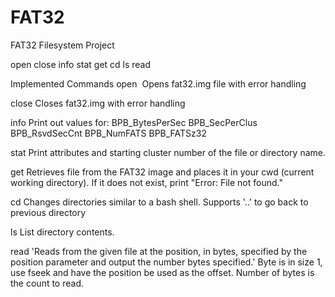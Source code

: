 # FAT32
FAT32 Filesystem Project


open
close
info
stat
get
cd
ls
read


Implemented Commands
open <image name>
Opens fat32.img file with error handling

close
Closes fat32.img with error handling

info
Print out values for:
BPB_BytesPerSec
BPB_SecPerClus
BPB_RsvdSecCnt
BPB_NumFATS
BPB_FATSz32

stat <filename>
Print attributes and starting cluster number of the file or directory name. 
  
get <filename>
Retrieves file from the FAT32 image and places it in your cwd (current working directory). If it does not exist, print "Error: File not found."

cd <folder>
Changes directories similar to a bash shell. Supports '..' to go back to previous directory

ls
List directory contents.

read <filename>
'Reads from the given file at the position, in bytes, specified by the position parameter and output the number bytes specified.' Byte is in size 1, use fseek and have the position be used as the offset. Number of bytes is the count to read.

